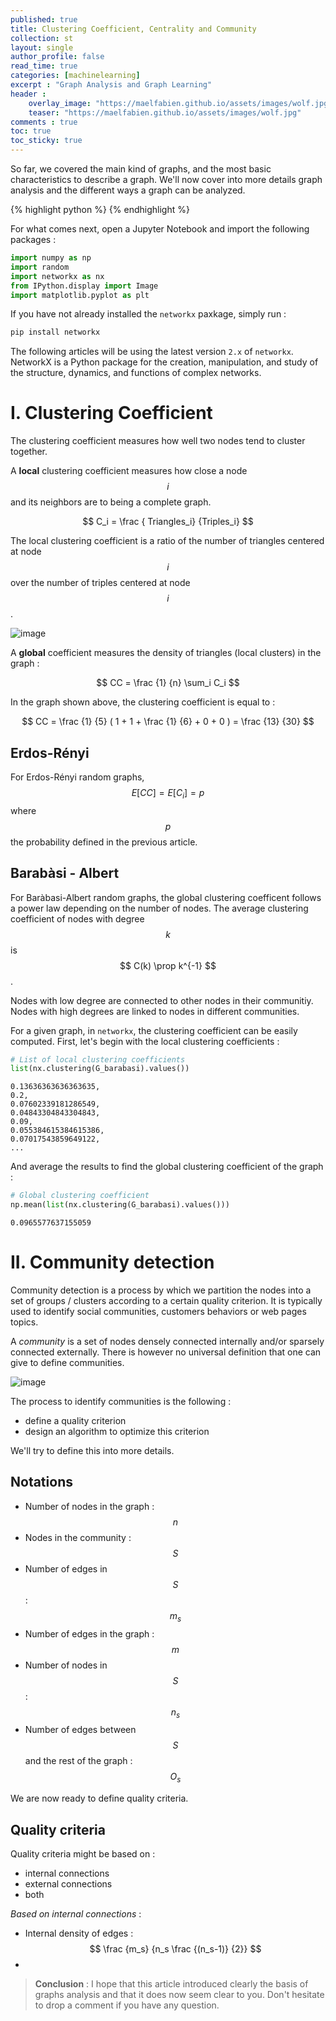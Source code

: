 ```yaml
---
published: true
title: Clustering Coefficient, Centrality and Community
collection: st
layout: single
author_profile: false
read_time: true
categories: [machinelearning]
excerpt : "Graph Analysis and Graph Learning"
header :
    overlay_image: "https://maelfabien.github.io/assets/images/wolf.jpg"
    teaser: "https://maelfabien.github.io/assets/images/wolf.jpg"
comments : true
toc: true
toc_sticky: true
---
```


So far, we covered the main kind of graphs, and the most basic characteristics to describe a graph. We'll now cover into more details graph analysis and the different ways a graph can be analyzed. 

<script type="text/javascript" async
    src="https://cdn.mathjax.org/mathjax/latest/MathJax.js?config=TeX-MML-AM_CHTML">
</script>

{% highlight python %}
{% endhighlight %}

For what comes next, open a Jupyter Notebook and import the following packages :

```python
import numpy as np
import random
import networkx as nx
from IPython.display import Image
import matplotlib.pyplot as plt
```

If you have not already installed the `networkx` paxkage, simply run :

```bash
pip install networkx
```

The following articles will be using the latest version  `2.x` of  `networkx`. NetworkX is a Python package for the creation, manipulation, and study of the structure, dynamics, and functions of complex networks.

# I. Clustering Coefficient

The clustering coefficient measures how well two nodes tend to cluster together. 

A **local** clustering coefficient measures how close a node $$ i $$  and its neighbors are to being a complete graph.

$$ C_i = \frac { Triangles_i} {Triples_i} $$

The local clustering coefficient is a ratio of the number of triangles centered at node $$ i $$ over the number of triples centered at node $$ i $$. 

![image](https://maelfabien.github.io/assets/images/clustering_coeff.png)

A **global** coefficient measures the density of triangles (local clusters) in the graph :

$$ CC = \frac {1} {n} \sum_i C_i $$

In the graph shown above, the clustering coefficient is equal to :

$$ CC = \frac {1} {5} ( 1 + 1 + \frac {1} {6} + 0 + 0 ) = \frac {13} {30} $$

## Erdos-Rényi

For Erdos-Rényi random graphs, $$ E[CC] = E[C_i] = p $$ where $$ p $$ the probability defined in the previous article. 

## Barabàsi - Albert

For Baràbasi-Albert random graphs, the global clustering coefficent follows a power law depending on the number of nodes. The average clustering coefficient of nodes with degree $$ k $$ is $$ C(k) \prop k^{-1} $$.

Nodes with low degree are connected to other nodes in their communitiy. Nodes with high degrees are linked to nodes in different communities. 

For a given graph, in `networkx`, the clustering coefficient can be easily computed. First, let's begin with the local clustering coefficients :

```python
# List of local clustering coefficients
list(nx.clustering(G_barabasi).values())
```

```
0.13636363636363635,
0.2,
0.07602339181286549,
0.04843304843304843,
0.09,
0.055384615384615386,
0.07017543859649122,
...
```
And average the results to find the global clustering coefficient of the graph :

```python
# Global clustering coefficient
np.mean(list(nx.clustering(G_barabasi).values()))
````
```
0.0965577637155059
```

# II. Community detection

Community detection is a process by which we partition the nodes into a set of groups / clusters according to a certain quality criterion. It is typically used to identify social communities, customers behaviors or web pages topics. 

A *community* is a set of nodes densely connected internally and/or sparsely connected externally. There is however no universal definition that one can give to define communities. 

![image](https://maelfabien.github.io/assets/images/community.png)

The process to identify communities is the following :
- define a quality criterion
- design an algorithm to optimize this criterion

We'll try to define this into more details.

## Notations

- Number of nodes in the graph : $$ n $$ 
- Nodes in the community : $$ S $$
- Number of edges in $$ S $$ : $$ m_s $$
- Number of edges in the graph : $$ m $$
- Number of nodes in $$ S $$ : $$ n_s $$
- Number of edges between $$ S $$ and the rest of the graph : $$ O_s $$

We are now ready to define quality criteria.

## Quality criteria

Quality criteria might be based on : 
- internal connections 
- external connections
- both

*Based on internal connections* :
- Internal density of edges : $$ \frac {m_s} {n_s \frac {(n_s-1)} {2}} $$
- 




> **Conclusion** : I hope that this article introduced clearly the basis of graphs analysis and that it does now seem clear to you. Don't hesitate to drop a comment if you have any question.
